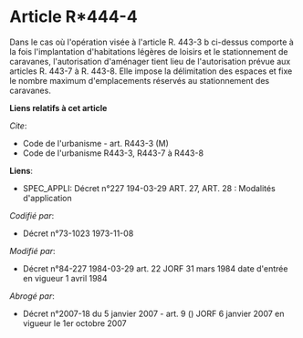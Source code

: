 # Article R*444-4

Dans le cas où l'opération visée à l'article R. 443-3 b ci-dessus comporte à la fois l'implantation d'habitations légères de
loisirs et le stationnement de caravanes, l'autorisation d'aménager tient lieu de l'autorisation prévue aux articles R. 443-7
à R. 443-8. Elle impose la délimitation des espaces et fixe le nombre maximum d'emplacements réservés au stationnement des
caravanes.

**Liens relatifs à cet article**

_Cite_:

  - Code de l'urbanisme - art. R443-3 (M)
  - Code de l'urbanisme R443-3, R443-7 à R443-8

**Liens**:

  - SPEC_APPLI: Décret n°227 194-03-29 ART. 27, ART. 28 : Modalités d'application

_Codifié par_:

  - Décret n°73-1023 1973-11-08

_Modifié par_:

  - Décret n°84-227 1984-03-29 art. 22 JORF 31 mars 1984 date d'entrée en vigueur 1 avril 1984

_Abrogé par_:

  - Décret n°2007-18 du 5 janvier 2007 - art. 9 () JORF 6 janvier 2007 en vigueur le 1er octobre 2007
